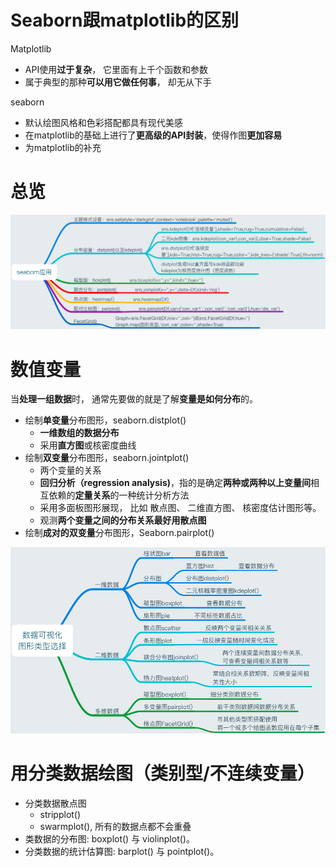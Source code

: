 # Seaborn跟matplotlib的区别
Matplotlib
- API使用**过于复杂**， 它里面有上千个函数和参数
- 属于典型的那种**可以用它做任何事**， 却无从下手

seaborn
- 默认绘图风格和色彩搭配都具有现代美感
- 在matplotlib的基础上进行了**更高级的API封装**，使得作图**更加容易**
- 为matplotlib的补充

# 总览
![](../photo/Pasted%20image%2020231117100027.png)
# 数值变量
当**处理一组数据**时， 通常先要做的就是了解**变量是如何分布**的。
- 绘制**单变量**分布图形，seaborn.distplot()
	- **一维数组的数据分布**
	- 采用**直方图**或核密度曲线
- 绘制**双变量**分布图形，seaborn.jointplot()
	- 两个变量的关系
	- **回归分析（regression analysis)**，指的是确定**两种或两种以上变量间**相互依赖的**定量关系**的一种统计分析方法
	- 采用多面板图形展现， 比如 散点图、 二维直方图、 核密度估计图形等。
	- 观测**两个变量之间的分布关系最好用散点图**
- 绘制**成对的双变量**分布图形，Seaborn.pairplot()

![](../photo/Pasted%20image%2020231117100101.png)
# 用分类数据绘图（类别型/不连续变量）
- 分类数据散点图
	- stripplot()
	- swarmplot(), 所有的数据点都不会重叠
- 类数据的分布图: boxplot() 与 violinplot()。
- 分类数据的统计估算图: barplot() 与 pointplot()。